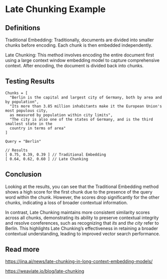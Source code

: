 # Late Chunking Example

## Definitions

Traditional Embedding: Traditionally, documents are divided into smaller chunks before encoding. Each chunk is then embedded independently.

Late Chunking: This method involves encoding the entire document first using a large context window embedding model to capture comprehensive context. After encoding, the document is divided back into chunks.

## Testing Results

```
Chunks = [
  "Berlin is the capital and largest city of Germany, both by area and by population",
  "Its more than 3.85 million inhabitants make it the European Union's most populous city,
  as measured by population within city limits",
  "The city is also one of the states of Germany, and is the third smallest state in the
  country in terms of area"
]

Query = "Berlin"

// Results
[ 0.75, 0.39, 0.39 ] // Traditional Embedding
[ 0.64, 0.62, 0.60 ] // Late Chunking
```

## Conclusion

Looking at the results, you can see that the Traditional Embedding method shows a high score for the first chunk due to the presence of the query word within the chunk. However, the scores drop significantly for the other chunks, indicating a loss of broader contextual information.

In contrast, Late Chunking maintains more consistent similarity scores across all chunks, demonstrating its ability to preserve contextual integrity and resolve coreferences, such as recognizing that *its* and *the city* refer to Berlin. This highlights Late Chunking’s effectiveness in retaining a broader contextual understanding, leading to improved vector search performance.

## Read more

https://jina.ai/news/late-chunking-in-long-context-embedding-models/

https://weaviate.io/blog/late-chunking